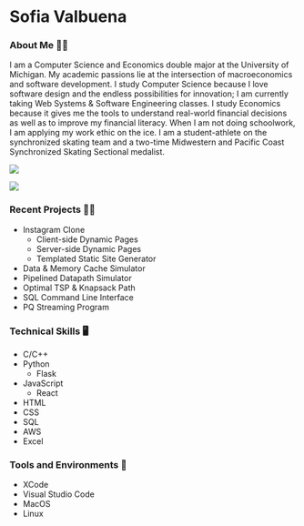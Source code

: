 # Sofia Valbuena

<h3>About Me 💁‍♀️</h3>
I am a Computer Science and Economics double major at the University of Michigan. My academic passions lie at the intersection of macroeconomics and software development. I study Computer Science because I love software design and the endless possibilities for innovation; I am currently taking Web Systems & Software Engineering classes. I study Economics because it gives me the tools to understand real-world financial decisions as well as to improve my financial literacy. When I am not doing schoolwork, I am applying my work ethic on the ice. I am a student-athlete on the synchronized skating team and a two-time Midwestern and Pacific Coast Synchronized Skating Sectional medalist.
</p>


<p>
<a href="https://www.linkedin.com/in/sofiavalb/">
<img src="https://img.shields.io/badge/LinkedIn-sofiavalb-blue">
</a>
</p>

<p>
<a href="https://github.com/sofiavalb/insta485">
<img src="https://img.shields.io/badge/Instagram%20Clone%20Project-8A2BE2">
</a>
</p>


### Recent Projects 👨‍💻
- Instagram Clone
  - Client-side Dynamic Pages
  - Server-side Dynamic Pages
  - Templated Static Site Generator
- Data & Memory Cache Simulator
- Pipelined Datapath Simulator
- Optimal TSP & Knapsack Path
- SQL Command Line Interface
- PQ Streaming Program

### Technical Skills :desktop_computer: 
- C/C++
- Python
  - Flask
- JavaScript
  - React
- HTML
- CSS
- SQL
- AWS
- Excel


### Tools and Environments 🔧
- XCode
- Visual Studio Code
- MacOS
- Linux
